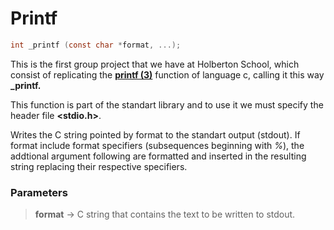 # Printf
````c
int _printf (const char *format, ...);
````
This is the first group project that we have at Holberton School, which consist of replicating the **[printf (3)](http://man7.org/linux/man-pages/man3/printf.3.html)** function of language c, calling it this way **_printf.**

This function is part of the standart library **<stdio>** and to use it we must specify the header file **<stdio.h>**.

Writes the C string pointed by format to the standart output (stdout). If format include format specifiers (subsequences beginning with *%*), the addtional argument following are formatted and inserted in the resulting string replacing their respective specifiers.
### Parameters
> **format** -> C string that contains the text to be written to stdout.
